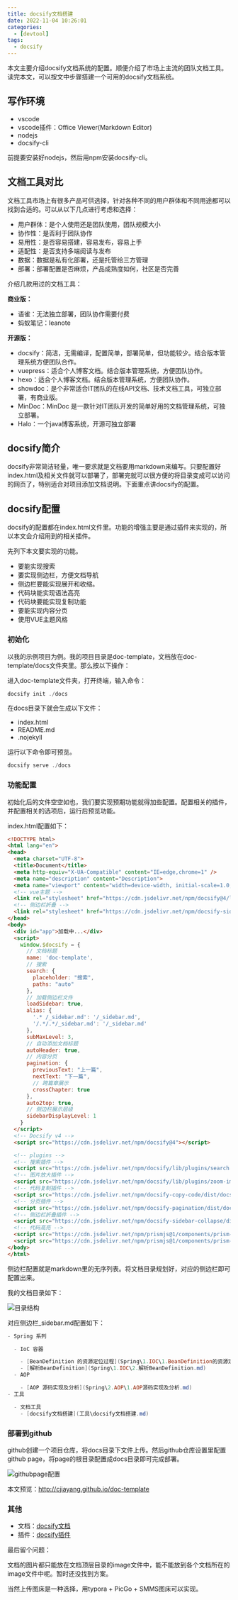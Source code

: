 ```yaml
---
title: docsify文档搭建
date: 2022-11-04 10:26:01
categories: 
  - [devtool]
tags: 
  - docsify
---
```

本文主要介绍docsify文档系统的配置。顺便介绍了市场上主流的团队文档工具。读完本文，可以按文中步骤搭建一个可用的docsify文档系统。

<!--more-->

## 写作环境

- vscode
- vscode插件：Office Viewer(Markdown Editor)
- nodejs
- docsify-cli

前提要安装好nodejs，然后用npm安装docsify-cli。

## 文档工具对比

文档工具市场上有很多产品可供选择，针对各种不同的用户群体和不同用途都可以找到合适的。可以从以下几点进行考虑和选择：

- 用户群体：是个人使用还是团队使用，团队规模大小
- 协作性：是否利于团队协作
- 易用性：是否容易搭建，容易发布，容易上手
- 适配性：是否支持多端阅读与发布
- 数据：数据是私有化部署，还是托管给三方管理
- 部署：部署配置是否麻烦，产品成熟度如何，社区是否完善

介绍几款用过的文档工具：

**商业版：**

- 语雀：无法独立部署，团队协作需要付费
- 蚂蚁笔记：leanote

**开源版：**

- docsify：简洁，无需编译，配置简单，部署简单，但功能较少。结合版本管理系统方便团队合作。
- vuepress：适合个人博客文档。结合版本管理系统，方便团队协作。
- hexo：适合个人博客文档。结合版本管理系统，方便团队协作。
- showdoc：是个非常适合IT团队的在线API文档、技术文档工具，可独立部署，有商业版。
- MinDoc：MinDoc 是一款针对IT团队开发的简单好用的文档管理系统，可独立部署。
- Halo：一个java博客系统，开源可独立部署

## docsify简介

docsify非常简洁轻量，唯一要求就是文档要用markdown来编写。只要配置好index.html及相关文件就可以部署了，部署完就可以很方便的将目录变成可以访问的网页了，特别适合对项目添加文档说明。下面重点讲docsify的配置。

## docsify配置

docsify的配置都在index.html文件里。功能的增强主要是通过插件来实现的，所以本文会介绍用到的相关插件。

先列下本文要实现的功能。

- 要能实现搜索
- 要实现侧边栏，方便文档导航
- 侧边栏要能实现展开和收缩。
- 代码块能实现语法高亮
- 代码块要能实现复制功能
- 要能实现内容分页
- 使用VUE主题风格

### 初始化

以我的示例项目为例。我的项目目录是doc-template，文档放在doc-template/docs文件夹里。那么按以下操作：

进入doc-template文件夹，打开终端，输入命令：

```powershell
docsify init ./docs
```

在docs目录下就会生成以下文件：

- index.html
- README.md
- .nojekyll

运行以下命令即可预览。

```powershell
docsify serve ./docs
```

### 功能配置

初始化后的文件空空如也，我们要实现预期功能就得加些配置。配置相关的插件，并配置相关的选项后，运行后预览功能。

index.html配置如下：

```html
<!DOCTYPE html>
<html lang="en">
<head>
  <meta charset="UTF-8">
  <title>Document</title>
  <meta http-equiv="X-UA-Compatible" content="IE=edge,chrome=1" />
  <meta name="description" content="Description">
  <meta name="viewport" content="width=device-width, initial-scale=1.0, minimum-scale=1.0">
  <!-- vue主题 -->
  <link rel="stylesheet" href="https://cdn.jsdelivr.net/npm/docsify@4/lib/themes/vue.css">
  <!-- 侧边栏折叠 -->
  <link rel="stylesheet" href="https://cdn.jsdelivr.net/npm/docsify-sidebar-collapse/dist/sidebar.min.css" />
</head>
<body>
  <div id="app">加载中...</div>
  <script>
    window.$docsify = {
      // 文档标题
      name: 'doc-template',
      // 搜索
      search: {
        placeholder: "搜索",
        paths: "auto"
      },
      // 加载侧边栏文件
      loadSidebar: true,
      alias: {
        '.* /_sidebar.md': '/_sidebar.md',
        '/.*/.*/_sidebar.md': '/_sidebar.md'
      },
      subMaxLevel: 3,
      // 自动添加文档标题
      autoHeader: true,
      // 内容分页
      pagination: {
        previousText: "上一篇",
        nextText: "下一篇",
        // 跨篇章展示
        crossChapter: true
      },
      auto2top: true,
      // 侧边栏展示层级
      sidebarDisplayLevel: 1
    }
  </script>
  <!-- Docsify v4 -->
  <script src="https://cdn.jsdelivr.net/npm/docsify@4"></script>

  <!-- plugins -->
  <!-- 搜索插件 -->
  <script src="https://cdn.jsdelivr.net/npm/docsify/lib/plugins/search.min.js"></script>
  <!-- 图片放大插件 -->
  <script src="https://cdn.jsdelivr.net/npm/docsify/lib/plugins/zoom-image.min.js"></script>
  <!-- 代码复制插件 -->
  <script src="https://cdn.jsdelivr.net/npm/docsify-copy-code/dist/docsify-copy-code.min.js"></script>
  <!-- 分页插件 -->
  <script src="https://cdn.jsdelivr.net/npm/docsify-pagination/dist/docsify-pagination.min.js"></script>
  <!-- 侧边栏折叠插件 -->
  <script src="https://cdn.jsdelivr.net/npm/docsify-sidebar-collapse/dist/docsify-sidebar-collapse.min.js"></script>
  <!-- 代码高亮 -->
  <script src="https://cdn.jsdelivr.net/npm/prismjs@1/components/prism-bash.min.js"></script>
  <script src="https://cdn.jsdelivr.net/npm/prismjs@1/components/prism-java.min.js"></script>
</body>
</html>

```

侧边栏配置就是markdown里的无序列表。将文档目录规划好，对应的侧边栏即可配置出来。

我的文档目录如下：

![目录结构](https://s2.loli.net/2022/11/04/RWOjDg4wHtEUkid.png)

对应侧边栏_sidebar.md配置如下：

```powershell
- Spring 系列

  - IoC 容器

    - [BeanDefinition 的资源定位过程](Spring\1.IOC\1.BeanDefinition的资源定位过程.md)
    - [解析BeanDefinition](Spring\1.IOC\2.解析BeanDefinition.md)
  - AOP

    - [AOP 源码实现及分析](Spring\2.AOP\1.AOP源码实现及分析.md)
- 工具

  - 文档工具
    - [docsify文档搭建](工具\docsify文档搭建.md)
```

### 部署到github

github创建一个项目仓库，将docs目录下文件上传。然后github仓库设置里配置github page，将page的根目录配置成docs目录即可完成部署。

![githubpage配置](https://s2.loli.net/2022/11/04/lMxckfZoFevaJih.png)

本文预览：http://cjiayang.github.io/doc-template

### 其他

- 文档：[docsify文档](https://docsify.js.org/#/zh-cn/)
- 插件：[docsify插件](https://docsify.js.org/#/zh-cn/plugins)

最后留个问题：

文档的图片都只能放在文档顶层目录的image文件中，能不能放到各个文档所在的image文件中呢。暂时还没找到方案。

当然上传图床是一种选择，用typora + PicGo + SMMS图床可以实现。
